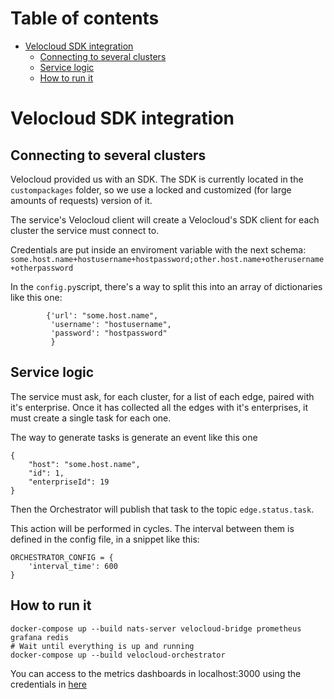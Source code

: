 # Table of contents
- [Velocloud SDK integration](#velocloud-sdk-integration)
  * [Connecting to several clusters](#connecting-to-several-clusters)
  * [Service logic](#service-logic) 
  * [How to run it](#how-to-run-it) 

# Velocloud SDK integration

## Connecting to several clusters
Velocloud provided us with an SDK. The SDK is currently located in the `custompackages` folder, so we use a locked
and customized (for large amounts of requests) version of it.

The service's Velocloud client will create a Velocloud's SDK client for each cluster the service must connect to.

Credentials are put inside an enviroment variable with the next schema:
`some.host.name+hostusername+hostpassword;other.host.name+otherusername+otherpassword`

In the `config.py`script, there's a way to split this into an array of dictionaries like this one:

````
        {'url': "some.host.name",
         'username': "hostusername",
         'password': "hostpassword"
         }
````

## Service logic
The service must ask, for each cluster, for a list of each edge, paired with it's enterprise. Once it has collected
all the edges with it's enterprises, it must create a single task for each one.

The way to generate tasks is generate an event like this one

````
{
    "host": "some.host.name",
    "id": 1,
    "enterpriseId": 19
}
````

Then the Orchestrator will publish that task to the topic `edge.status.task`.

This action will be performed in cycles. The interval between them is defined in the config file, in a snippet like this:

````
ORCHESTRATOR_CONFIG = {
    'interval_time': 600
}
````
## How to run it
````$
docker-compose up --build nats-server velocloud-bridge prometheus grafana redis
# Wait until everything is up and running
docker-compose up --build velocloud-orchestrator
````

You can access to the metrics dashboards in localhost:3000 using the credentials in [here](../metrics-dashboard/grafana/Dockerfile)